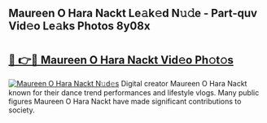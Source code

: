 ## Maureen O Hara Nackt Le𝚊k𝚎d N𝚞𝚍e - Part-quv Vid𝚎o Le𝚊ks Photos 8y08x

# <h2><a href="http://fb8rvk.evod.top/?m=Maureen+O+Hara+Nackt">🔗 👉🔴 Maureen O Hara Nackt Vid𝚎o Ph𝚘t𝚘s</a></h2>

[![Maureen O Hara Nackt N𝚞d𝚎s](https://i.imgur.com/8V9OHl7.gif)](http://fb8rvk.evod.top/?m=Maureen+O+Hara+Nackt)
Digital creator Maureen O Hara Nackt known for their dance trend performances and lifestyle vlogs. Many public figures Maureen O Hara Nackt have made significant contributions to society. 
